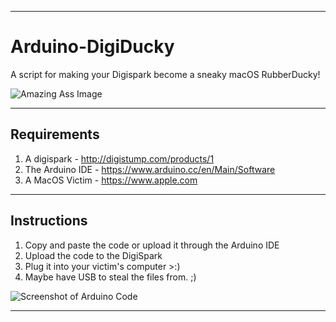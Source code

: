 ---------------------------------------------------------

# Arduino-DigiDucky
A script for making your Digispark become a sneaky macOS RubberDucky!

![Amazing Ass Image](https://i.imgur.com/EO8geae.jpg)

---------------------------------------------------------

## Requirements
1. A digispark - http://digistump.com/products/1
2. The Arduino IDE - https://www.arduino.cc/en/Main/Software
3. A MacOS Victim - https://www.apple.com

---------------------------------------------------------

## Instructions
1. Copy and paste the code or upload it through the Arduino IDE
2. Upload the code to the DigiSpark
3. Plug it into your victim's computer >:)
4. Maybe have USB to steal the files from. ;)


![Screenshot of Arduino Code](https://i.imgur.com/jpTw16D.png)

---------------------------------------------------------
